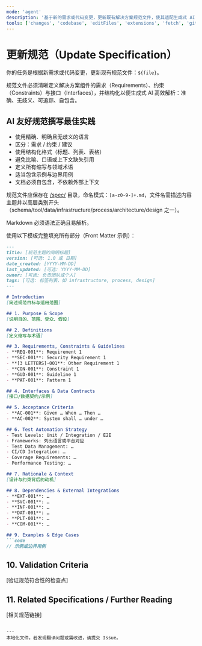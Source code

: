 ```yaml
---
mode: 'agent'
description: '基于新的需求或代码变更，更新既有解决方案规范文件，使其适配生成式 AI 高效消费。'
tools: ['changes', 'codebase', 'editFiles', 'extensions', 'fetch', 'githubRepo', 'openSimpleBrowser', 'problems', 'runTasks', 'search', 'searchResults', 'terminalLastCommand', 'terminalSelection', 'testFailure', 'usages', 'vscodeAPI']
---
```

# 更新规范（Update Specification）

你的任务是根据新需求或代码变更，更新现有规范文件：`${file}`。

规范文件必须清晰定义解决方案组件的需求（Requirements）、约束（Constraints）与接口（Interfaces），并结构化以便生成式 AI 高效解析：准确、无歧义、可追踪、自包含。

## AI 友好规范撰写最佳实践
- 使用精确、明确且无歧义的语言
- 区分：需求 / 约束 / 建议
- 使用结构化格式（标题、列表、表格）
- 避免比喻、口语或上下文缺失引用
- 定义所有缩写与领域术语
- 适当包含示例与边界用例
- 文档必须自包含，不依赖外部上下文

规范文件应保存在 [/spec/](/spec/) 目录，命名模式：`[a-z0-9-]+.md`，文件名需描述内容主题并以高层类别开头（schema/tool/data/infrastructure/process/architecture/design 之一）。

Markdown 必须语法正确且易解析。

使用以下模板完整填充所有部分（Front Matter 示例）：

```md
---
title: [规范主题的简明标题]
version: [可选: 1.0 或 日期]
date_created: [YYYY-MM-DD]
last_updated: [可选: YYYY-MM-DD]
owner: [可选: 负责团队或个人]
tags: [可选: 标签列表，如 infrastructure, process, design]
---

# Introduction
[简述规范目标与适用范围]

## 1. Purpose & Scope
[说明目的、范围、受众、假设]

## 2. Definitions
[定义缩写与术语]

## 3. Requirements, Constraints & Guidelines
- **REQ-001**: Requirement 1
- **SEC-001**: Security Requirement 1
- **[3 LETTERS]-001**: Other Requirement 1
- **CON-001**: Constraint 1
- **GUD-001**: Guideline 1
- **PAT-001**: Pattern 1

## 4. Interfaces & Data Contracts
[接口/数据契约/示例]

## 5. Acceptance Criteria
- **AC-001**: Given … When … Then …
- **AC-002**: System shall … under …

## 6. Test Automation Strategy
- Test Levels: Unit / Integration / E2E
- Frameworks: 列出语言或平台对应
- Test Data Management: …
- CI/CD Integration: …
- Coverage Requirements: …
- Performance Testing: …

## 7. Rationale & Context
[设计与约束背后的动机]

## 8. Dependencies & External Integrations
- **EXT-001**: …
- **SVC-001**: …
- **INF-001**: …
- **DAT-001**: …
- **PLT-001**: …
- **COM-001**: …

## 9. Examples & Edge Cases
```code
// 示例或边界用例
```

## 10. Validation Criteria
[验证规范符合性的检查点]

## 11. Related Specifications / Further Reading
[相关规范链接]
```

---
本地化文件。若发现翻译问题或需改进，请提交 Issue。
